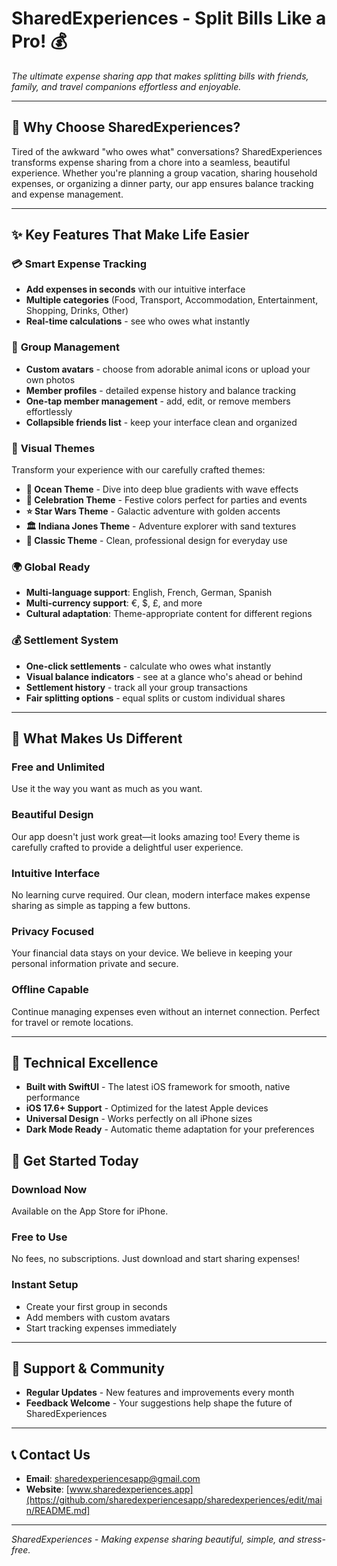 # SharedExperiences - Split Bills Like a Pro! 💰

*The ultimate expense sharing app that makes splitting bills with friends, family, and travel companions effortless and enjoyable.*

---

## 🌟 Why Choose SharedExperiences?

Tired of the awkward "who owes what" conversations? SharedExperiences transforms expense sharing from a chore into a seamless, beautiful experience. Whether you're planning a group vacation, sharing household expenses, or organizing a dinner party, our app ensures balance tracking and expense management.

---

## ✨ Key Features That Make Life Easier

### 💳 **Smart Expense Tracking**
- **Add expenses in seconds** with our intuitive interface
- **Multiple categories** (Food, Transport, Accommodation, Entertainment, Shopping, Drinks, Other)
- **Real-time calculations** - see who owes what instantly

### 👥 **Group Management**
- **Custom avatars** - choose from adorable animal icons or upload your own photos
- **Member profiles** - detailed expense history and balance tracking
- **One-tap member management** - add, edit, or remove members effortlessly
- **Collapsible friends list** - keep your interface clean and organized

### 🎨 **Visual Themes**
Transform your experience with our carefully crafted themes:

- **🌊 Ocean Theme** - Dive into deep blue gradients with wave effects
- **🎉 Celebration Theme** - Festive colors perfect for parties and events
- **⭐ Star Wars Theme** - Galactic adventure with golden accents
- **🏛️ Indiana Jones Theme** - Adventure explorer with sand textures
- **🎨 Classic Theme** - Clean, professional design for everyday use

### 🌍 **Global Ready**
- **Multi-language support**: English, French, German, Spanish
- **Multi-currency support**: €, $, £, and more
- **Cultural adaptation**: Theme-appropriate content for different regions

### 💰 **Settlement System**
- **One-click settlements** - calculate who owes what instantly
- **Visual balance indicators** - see at a glance who's ahead or behind
- **Settlement history** - track all your group transactions
- **Fair splitting options** - equal splits or custom individual shares

---


## 🎯 What Makes Us Different

### **Free and Unlimited**
Use it the way you want as much as you want.

### **Beautiful Design**
Our app doesn't just work great—it looks amazing too! Every theme is carefully crafted to provide a delightful user experience.

### **Intuitive Interface**
No learning curve required. Our clean, modern interface makes expense sharing as simple as tapping a few buttons.

### **Privacy Focused**
Your financial data stays on your device. We believe in keeping your personal information private and secure.

### **Offline Capable**
Continue managing expenses even without an internet connection. Perfect for travel or remote locations.

---

## 📱 Technical Excellence

- **Built with SwiftUI** - The latest iOS framework for smooth, native performance
- **iOS 17.6+ Support** - Optimized for the latest Apple devices
- **Universal Design** - Works perfectly on all iPhone sizes
- **Dark Mode Ready** - Automatic theme adaptation for your preferences


## 🎁 Get Started Today

### **Download Now**
Available on the App Store for iPhone.

### **Free to Use**
No fees, no subscriptions. Just download and start sharing expenses!

### **Instant Setup**
- Create your first group in seconds
- Add members with custom avatars
- Start tracking expenses immediately

---

## 💬 Support & Community

- **Regular Updates** - New features and improvements every month
- **Feedback Welcome** - Your suggestions help shape the future of SharedExperiences

---

## 📞 Contact Us

- **Email**: sharedexperiencesapp@gmail.com
- **Website**: [www.sharedexperiences.app](https://github.com/sharedexperiencesapp/sharedexperiences/edit/main/README.md]

---

*SharedExperiences - Making expense sharing beautiful, simple, and stress-free.*

